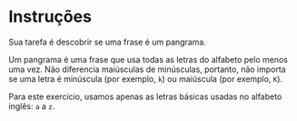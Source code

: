 # Instruções

Sua tarefa é descobrir se uma frase é um pangrama.

Um pangrama é uma frase que usa todas as letras do alfabeto pelo menos uma vez.
Não diferencia maiúsculas de minúsculas, portanto, não importa se uma letra é minúscula (por exemplo, `k`) ou maiúscula (por exemplo, `K`).

Para este exercício, usamos apenas as letras básicas usadas no alfabeto inglês: `a` a `z`.